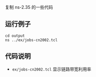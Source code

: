 
复制 ns-2.35 的一些代码

## 运行例子
```
cd output
ns ../ex/jobs-cn2002.tcl
```

## 代码说明
* `ex/jobs-cn2002.tcl` 显示链路带宽利用率